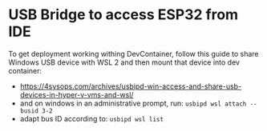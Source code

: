 # USB Bridge to access ESP32 from IDE

To get deployment working withing DevContainer, follow this guide to share Windows USB device with WSL 2 and then mount that device into dev container:

- https://4sysops.com/archives/usbipd-win-access-and-share-usb-devices-in-hyper-v-vms-and-wsl/
- and on windows in an administrative prompt, run: `usbipd wsl attach --busid 3-2`
- adapt bus ID according to: `usbipd wsl list`
